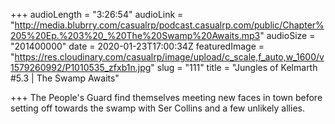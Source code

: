 +++
audioLength = "3:26:54"
audioLink = "http://media.blubrry.com/casualrp/podcast.casualrp.com/public/Chapter%205%20Ep.%203%20_%20The%20Swamp%20Awaits.mp3"
audioSize = "201400000"
date = 2020-01-23T17:00:34Z
featuredImage = "https://res.cloudinary.com/casualrp/image/upload/c_scale,f_auto,w_1600/v1579260992/P1010535_zfxb1n.jpg"
slug = "111"
title = "Jungles of Kelmarth #5.3 | The Swamp Awaits"

+++
The People's Guard find themselves meeting new faces in town before setting off towards the swamp with Ser Collins and a few unlikely allies.